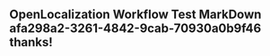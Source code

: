 <properties
ms.topic="hero-topic"
ms.test1="hero-topic"
ms.test2="test"/>


## OpenLocalization Workflow Test MarkDown afa298a2-3261-4842-9cab-70930a0b9f46 thanks!



<!--HONumber=Jul16_HO3-->


